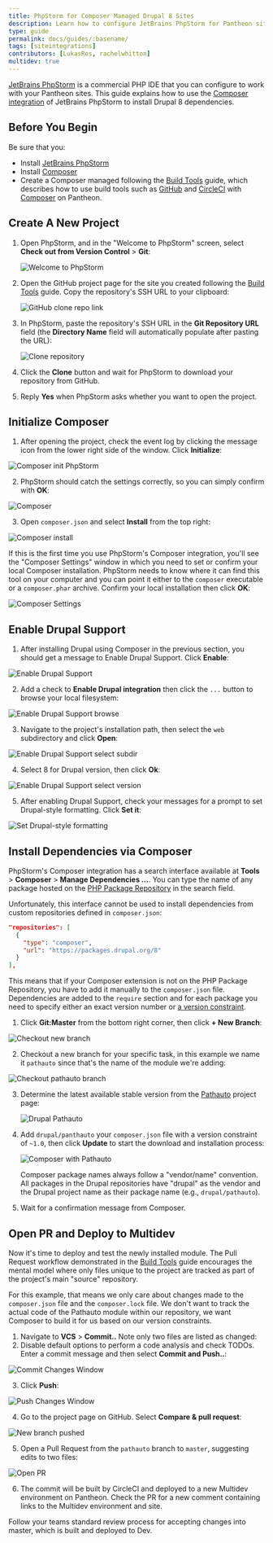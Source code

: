 ```yaml
---
title: PhpStorm for Composer Managed Drupal 8 Sites
description: Learn how to configure JetBrains PhpStorm for Pantheon sites managed with Composer using a GitHub Pull Request workflow.
type: guide
permalink: docs/guides/:basename/
tags: [siteintegrations]
contributors: [LukasRos, rachelwhitton]
multidev: true
---
```

[JetBrains PhpStorm](https://www.jetbrains.com/phpstorm/) is a commercial PHP IDE that you can configure to work with your Pantheon sites. This guide explains how to use the [Composer integration](https://confluence.jetbrains.com/display/PhpStorm/Composer+Support+in+PhpStorm) of JetBrains PhpStorm to install Drupal 8 dependencies.

## Before You Begin
Be sure that you:

* Install [JetBrains PhpStorm](https://www.jetbrains.com/phpstorm/)
* Install [Composer](https://getcomposer.org/)
* Create a Composer managed following the [Build Tools](/docs/guides/build-tools/) guide, which describes how to use build tools such as [GitHub](https://github.com/) and [CircleCI](https://circleci.com/) with [Composer](/docs/composer/) on Pantheon.

## Create A New Project

1. Open PhpStorm, and in the "Welcome to PhpStorm" screen, select **Check out from Version Control** > **Git**:

   ![Welcome to PhpStorm](/source/docs/assets/images/integrations/phpstorm/phpstorm-welcome.png)

2. Open the GitHub project page for the site you created following the [Build Tools](/docs/guides/build-tools/) guide. Copy the repository's SSH URL to your clipboard:

    ![GitHub clone repo link](/source/docs/assets/images/pr-workflow/clone.png)

3. In PhpStorm, paste the repository's SSH URL in the **Git Repository URL** field (the **Directory Name** field will automatically populate after pasting the URL):

   ![Clone repository](/source/docs/assets/images/integrations/phpstorm/clone-dialogue.png)

4. Click the **Clone** button and wait for PhpStorm to download your repository from GitHub.
5. Reply **Yes** when PhpStorm asks whether you want to open the project.

## Initialize Composer
1. After opening the project, check the event log by clicking the message icon from the lower right side of the window. Click **Initialize**:

  ![Composer init PhpStorm](/source/docs/assets/images/integrations/phpstorm/initcomposer-popup.png)

2. PhpStorm should catch the settings correctly, so you can simply confirm with **OK**:

  ![Composer](/source/docs/assets/images/integrations/phpstorm/Composer.png)

3. Open `composer.json` and select **Install** from the top right:

  ![Composer install](/source/docs/assets/images/integrations/phpstorm/composer-install.png)

  If this is the first time you use PhpStorm's Composer integration, you'll see the "Composer Settings" window in which you need to set or confirm your local Composer installation. PhpStorm needs to know where it can find this tool on your computer and you can point it either to the `composer` executable or a `composer.phar` archive. Confirm your local installation then click **OK**:

  ![Composer Settings](/source/docs/assets/images/integrations/phpstorm/composer-settings.png)

## Enable Drupal Support
1. After installing Drupal using Composer in the previous section, you should get a message to Enable Drupal Support. Click **Enable**:

  ![Enable Drupal Support](/source/docs/assets/images/integrations/phpstorm/enable-drupal-support.png)

2. Add a check to **Enable Drupal integration** then click the `...` button to browse your local filesystem:

  ![Enable Drupal Support browse](/source/docs/assets/images/integrations/phpstorm/drupal-support-popup.png)

3. Navigate to the project's installation path, then select the `web` subdirectory and click **Open**:

  ![Enable Drupal Support select subdir](/source/docs/assets/images/integrations/phpstorm/web-subdir.png)

4. Select 8 for Drupal version, then click **Ok**:

  ![Enable Drupal Support select version](/source/docs/assets/images/integrations/phpstorm/version-8.png)

5. After enabling Drupal Support, check your messages for a prompt to set Drupal-style formatting. Click **Set it**:

  ![Set Drupal-style formatting](/source/docs/assets/images/integrations/phpstorm/set-drupal-styling.png)

## Install Dependencies via Composer
PhpStorm's Composer integration has a search interface available at **Tools** > **Composer** > **Manage Dependencies ...**. You can type the name of any package hosted on the [PHP Package Repository](https://packagist.org/) in the search field.

Unfortunately, this interface cannot be used to install dependencies from custom repositories defined in `composer.json`:

```json
"repositories": [
  {
    "type": "composer",
    "url": "https://packages.drupal.org/8"
  }
],
```

This means that if your Composer extension is not on the PHP Package Repository, you have to add it manually to the `composer.json` file. Dependencies are added to the `require` section and for each package you need to specify either an exact version number or [a version constraint](https://getcomposer.org/doc/articles/versions.md).

1. Click **Git:Master** from the bottom right corner, then click **+ New Branch**:

  ![Checkout new branch](/source/docs/assets/images/integrations/phpstorm/checkout-pathauto.png)

2. Checkout a new branch for your specific task, in this example we name it `pathauto` since that's the name of the module we're adding:

  ![Checkout pathauto branch](/source/docs/assets/images/integrations/phpstorm/new-branch-name.png)

3. Determine the latest available stable version from the [Pathauto](https://www.drupal.org/project/pathauto) project page:

   ![Drupal Pathauto](/source/docs/assets/images/integrations/phpstorm/Pathauto___Drupal_org.png)

4. Add `drupal/panthauto` your `composer.json` file with a version constraint of `~1.0`, then click **Update** to start the download and installation process:

   ![Composer with Pathauto](/source/docs/assets/images/integrations/phpstorm/composer-pathauto.png)

   Composer package names always follow a "vendor/name" convention. All packages in the Drupal repositories have "drupal" as the vendor and the Drupal project name as their package name (e.g., `drupal/pathauto`).

5. Wait for a confirmation message from Composer.

## Open PR and Deploy to Multidev
Now it's time to deploy and test the newly installed module. The Pull Request workflow demonstrated in the [Build Tools](/docs/guides/build-tools/) guide encourages the mental model where only files unique to the project are tracked as part of the project's main "source" repository.

For this example, that means we only care about changes made to the `composer.json` file and the `composer.lock` file. We don't want to track the actual code of the Pathauto module within our repository, we want Composer to build it for us based on our version constraints.

1. Navigate to **VCS** > **Commit..** Note only two files are listed as changed:
2. Disable default options to perform a code analysis and check TODOs. Enter a commit message and then select **Commit and Push..**:

  ![Commit Changes Window](/source/docs/assets/images/integrations/phpstorm/commit-change.png)

3. Click **Push**:

  ![Push Changes Window](/source/docs/assets/images/integrations/phpstorm/push.png)

4. Go to the project page on GitHub. Select **Compare & pull request**:

  ![New branch pushed](/source/docs/assets/images/integrations/phpstorm/compare-button.png)

5. Open a Pull Request from the `pathauto` branch to `master`, suggesting edits to two files:

  ![Open PR](/source/docs/assets/images/integrations/phpstorm/open-pr.png)

6. The commit will be built by CircleCI and deployed to a new Multidev environment on Pantheon. Check the PR for a new comment containing links to the Multidev environment and site.

Follow your teams standard review process for accepting changes into master, which is built and deployed to Dev.
